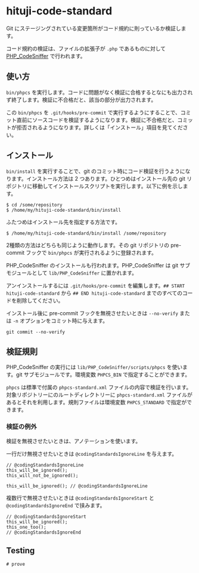 # hituji-code-standard

Git にステージングされている変更箇所がコード規約に則っているか検証します。

コード規約の検証は、ファイルの拡張子が `.php` であるものに対して [PHP_CodeSniffer](https://github.com/squizlabs/PHP_CodeSniffer) で行われます。

## 使い方

`bin/phpcs` を実行します。コードに問題がなく検証に合格するとなにも出力されず終了します。検証に不合格だと、該当の部分が出力されます。

この `bin/phpcs` を `.git/hooks/pre-commit` で実行するようにすることで、コミット直前にソースコードを検証するようになります。検証に不合格だと、コミットが拒否されるようになります。詳しくは「インストール」項目を見てください。

## インストール

`bin/install` を実行することで、git のコミット時にコード検証を行うようになります。インストール方法は 2 つあります。ひとつめはインストール先の git リポジトリに移動してインストールスクリプトを実行します。以下に例を示します。

```
$ cd /some/repository
$ /home/my/hituji-code-standard/bin/install
```

ふたつめはインストール先を指定する方法です。

```
$ /home/my/hituji-code-standard/bin/install /some/repository
```

2種類の方法はどちらも同じように動作します。その git リポジトリの pre-commit フックで `bin/phpcs` が実行されるように登録されます。

PHP_CodeSniffer のインストールも行われます。PHP_CodeSniffer は git サブモジュールとして `lib/PHP_CodeSniffer` に置かれます。

アンインストールするには `.git/hooks/pre-commit` を編集します。`## START hituji-code-standard` から `## END hituji-code-standard` までのすべてのコードを削除してください。

インストール後に pre-commit フックを無視させたいときは `--no-verify` または `-n` オプションをコミット時に与えます。

```
git commit --no-verify
```


## 検証規則

PHP_CodeSniffer の実行には `lib/PHP_CodeSniffer/scripts/phpcs` を使います。git サブモジュールです。環境変数 `PHPCS_BIN` で指定することができます。

`phpcs` は標準で付属の `phpcs-standard.xml` ファイルの内容で検証を行います。対象リポジトリーにのルートディレクトリーに `phpcs-standard.xml` ファイルがあるとそれを利用します。規則ファイルは環境変数 `PHPCS_STANDARD` で指定ができます。

### 検証の例外

検証を無視させたいときは、アノテーションを使います。

一行だけ無視させたいときは `@codingStandardsIgnoreLine` を与えます。

```
// @codingStandardsIgnoreLine
this_will_be_ignored();
this_will_not_be_ignored();

this_will_be_ignored(); // @codingStandardsIgnoreLine
```

複数行で無視させたいときは `@codingStandardsIgnoreStart` と `@codingStandardsIgnoreEnd` で挟みます。

```
// @codingStandardsIgnoreStart
this_will_be_ignored();
this_one_too();
// @codingStandardsIgnoreEnd
```

## Testing

```
# prove
```
